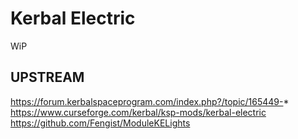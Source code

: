 # Kerbal Electric

WiP

## UPSTREAM

https://forum.kerbalspaceprogram.com/index.php?/topic/165449-*
https://www.curseforge.com/kerbal/ksp-mods/kerbal-electric
https://github.com/Fengist/ModuleKELights

